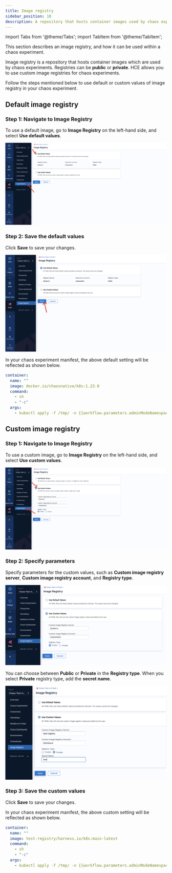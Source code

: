 ```yaml
---
title: Image registry
sidebar_position: 10
description: A repository that hosts container images used by chaos experiments
---
```



import Tabs from '@theme/Tabs';
import TabItem from '@theme/TabItem';


This section describes an image registry, and how it can be used within a chaos experiment. 

Image registry is a repository that hosts container images which are used by chaos experiments. Registries can be **public** or **private**. HCE allows you to use custom image registries for chaos experiments.

Follow the steps mentioned below to use default or custom values of image registry in your chaos experiment. 


<Tabs>
  <TabItem value="Default values">

## Default image registry 

### Step 1: Navigate to Image Registry
To use a default image, go to **Image Registry** on the left-hand side, and select **Use default values**. 

![select-default](./static/image-registry/select-default.png)

### Step 2: Save the default values
Click **Save** to save your changes. 

![select-save](./static/image-registry/click-save.png)

In your chaos experiment manifest, the above default setting will be reflected as shown below.
```yaml
container:
  name: ""
  image: docker.io/chaosnative/k8s:1.23.0
  command:
    - sh
    - "-c"
  args:
    - kubectl apply -f /tmp/ -n {{workflow.parameters.adminModeNamespace}} && sleep 30
```


</TabItem>
  <TabItem value="Custom values">

## Custom image registry
### Step 1: Navigate to Image Registry

To use a custom image, go to **Image Registry** on the left-hand side, and select **Use custom values**.

![select-custom](./static/image-registry/select-custom.png)

### Step 2: Specify parameters
Specify parameters for the custom values, such as **Custom image registry server**, **Custom image registry account**, and **Registry type**.

![public-registry](./static/image-registry/public-registry.png)

You can choose between **Public** or **Private** in the **Registry type**. When you select **Private** registry type, add the **secret name**.

![private-registry](./static/image-registry/private-registry.png)

### Step 3: Save the custom values
Click **Save** to save your changes.

In your chaos experiment manifest, the above custom setting will be reflected as shown below.

```yaml
container:
  name: ""
  image: test-registry/harness.io/k8s:main-latest
  command:
    - sh
    - "-c"
  args:
    - kubectl apply -f /tmp/ -n {{workflow.parameters.adminModeNamespace}} && sleep 30
```


</TabItem>
</Tabs>

